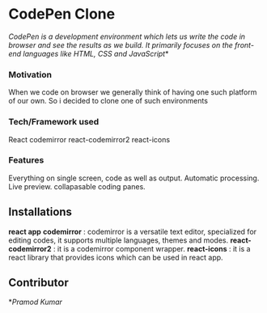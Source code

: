 # CodePen Clone
*CodePen is a development environment which lets us write the code in browser and see the results as we build. It primarily focuses on the front-end languages like HTML, CSS and JavaScript**

### Motivation
When we code on browser we generally think of having one such platform of our own. So i decided to clone one of such environments
 
### Tech/Framework used
React
codemirror
react-codemirror2
react-icons

### Features
Everything on single screen, code as well as output.
Automatic processing.
Live preview.
collapasable coding panes.


## Installations
**react app**
**codemirror** : codemirror is a versatile text editor, specialized for editing codes, it supports multiple languages, themes and modes.
**react-codemirror2** : it is a codemirror component wrapper.
**react-icons** : it is a react library that provides icons which can be used in react app.

## Contributor 
**Pramod Kumar*
